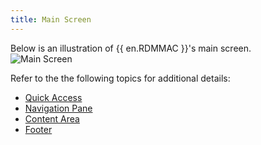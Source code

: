 ```yaml
---
title: Main Screen
---
```

Below is an illustration of {{ en.RDMMAC }}'s main screen.  
![Main Screen](https://webdevolutions.azureedge.net/docs/en/rdm/mac/clip10291.png) 

Refer to the the following topics for additional details:  

* [Quick Access](/rdm/mac/user-interface/quick-access/) 
* [Navigation Pane](/rdm/mac/user-interface/navigation-pane/) 
* [Content Area](/rdm/mac/user-interface/content-area/) 
* [Footer](/rdm/mac/user-interface/footer/) 

